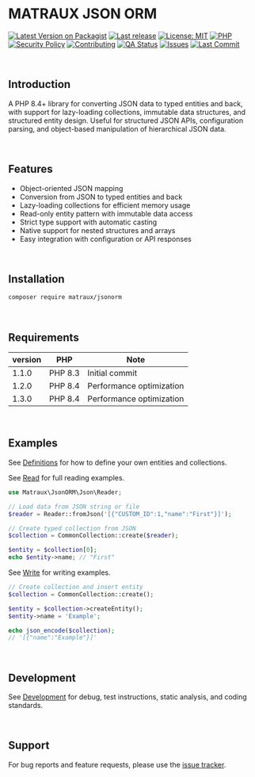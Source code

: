 # MATRAUX JSON ORM
[![Latest Version on Packagist](https://img.shields.io/packagist/v/matraux/jsonorm.svg?logo=packagist&logoColor=white)](https://packagist.org/packages/matraux/jsonorm)
[![Last release](https://img.shields.io/github/v/release/matraux/jsonorm?display_name=tag&logo=github&logoColor=white)](https://github.com/matraux/jsonorm/releases)
[![License: MIT](https://img.shields.io/badge/license-MIT-blue.svg?logo=open-source-initiative&logoColor=white)](LICENSE)
[![PHP](https://img.shields.io/badge/PHP-8.4+-blue.svg?logo=php&logoColor=white)](https://php.net)
[![Security Policy](https://img.shields.io/badge/Security-Policy-blue?logo=bitwarden&logoColor=white)](./.github/SECURITY.md)
[![Contributing](https://img.shields.io/badge/Contributing-Disabled-lightgrey?logo=github&logoColor=white)](CONTRIBUTING.md)
[![QA Status](https://img.shields.io/github/actions/workflow/status/matraux/jsonorm/qa.yml?label=Quality+Assurance&logo=checkmarx&logoColor=white)](https://github.com/matraux/jsonorm/actions/workflows/qa.yml)
[![Issues](https://img.shields.io/github/issues/matraux/jsonorm?logo=github&logoColor=white)](https://github.com/matraux/jsonorm/issues)
[![Last Commit](https://img.shields.io/github/last-commit/matraux/jsonorm?logo=git&logoColor=white)](https://github.com/matraux/jsonorm/commits)

<br>

## Introduction
A PHP 8.4+ library for converting JSON data to typed entities and back, with support for lazy-loading collections, immutable data structures, and structured entity design.
Useful for structured JSON APIs, configuration parsing, and object-based manipulation of hierarchical JSON data.


<br>

## Features
- Object-oriented JSON mapping
- Conversion from JSON to typed entities and back
- Lazy-loading collections for efficient memory usage
- Read-only entity pattern with immutable data access
- Strict type support with automatic casting
- Native support for nested structures and arrays
- Easy integration with configuration or API responses

<br>

## Installation
```bash
composer require matraux/jsonorm
```

<br>

## Requirements
| version | PHP | Note
|----|---|---
| 1.1.0 | PHP 8.3 | Initial commit
| 1.2.0 | PHP 8.4 | Performance optimization
| 1.3.0 | PHP 8.4 | Performance optimization

<br>

## Examples
See [Definitions](./docs/Definitions.md)  for how to define your own entities and collections.

See [Read](./docs/Read.md) for full reading examples.
```php
use Matraux\JsonORM\Json\Reader;

// Load data from JSON string or file
$reader = Reader::fromJson('[{"CUSTOM_ID":1,"name":"First"}]');

// Create typed collection from JSON
$collection = CommonCollection::create($reader);

$entity = $collection[0];
echo $entity->name; // "First"
```

See [Write](./docs/Write.md) for writing examples.
```php
// Create collection and insert entity
$collection = CommonCollection::create();

$entity = $collection->createEntity();
$entity->name = 'Example';

echo json_encode($collection);
// '[{"name":"Example"}]'
```

<br>

## Development
See [Development](./docs/Development.md) for debug, test instructions, static analysis, and coding standards.

<br>

## Support
For bug reports and feature requests, please use the [issue tracker](https://github.com/matraux/jsonorm/issues).